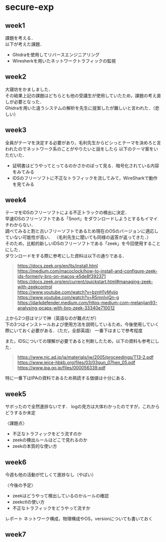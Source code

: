 # secure-exp

## week1
課題を考える．  
以下が考えた課題．
- Ghidraを使用してリバースエンジニアリング
- Wiresherkを用いたネットワークトラフィックの監視

## week2
大寝坊をかましました．  
その結果上記の課題はどちらとも他の受講生が使用していたため，課題の考え直しが必要となった．  
Ghidraを用いた違うシステムの解析を先生に提案したが難しいと言われた．（悲しい）

## week3
全員がテーマを決定する必要があり，毛利先生からビシっとテーマを決めろと言われたのでネットワーク系のことがやりたいと話をしたら
以下のテーマ案をいただいた．  
- 証明書はどうやってとってるのかさかのぼって見る．暗号化されている内容をみてみる
- IDSのフリーソフトに不正なトラフィックを流してみて，WireSharkで動作を見てみる

## week4
テーマをIDSのフリーソフトによる不正トラックの検出に決定．  
早速IDSのフリーソフトである「Snort」をダウンロードしようとするもイマイチわからない．  
調べてみると割と古いフリーソフトであるため現在のOSのバージョンに適応していない可能性が高い．
（毛利先生に聞いても同様の返答が返ってきた．）  
そのため，比較的新しいIDSのフリーソフトである「zeek」を今回使用することにした．  
ダウンロードをする際に参考にした資料は以下の通りである．
> https://docs.zeek.org/en/lts/install.html  
> https://medium.com/macoclock/how-to-install-and-configure-zeek-ids-formerly-bro-on-macos-e5de8f392371  
> https://docs.zeek.org/en/current/quickstart.html#managing-zeek-with-zeekcontrol  
> https://www.youtube.com/watch?v=bznH1yMyjjo  
> https://www.youtube.com/watch?v=R5mnIvjQn-g  
> https://darkdefender.medium.com/https-medium-com-melanijan93-analysing-pcaps-with-bro-zeek-33340e710012

上から2つ目はマジで神（英語なのが難点だが）  
下の3つはインストールおよび使用方法を説明しているため，今後使用していく際にいておく必要がある．（ただ，全部英語） 
一番下はまじで参考程度
  
また，IDSについての理解が必要であると判断したため，以下の資料も参考にした．  
> https://www.nic.ad.jp/ja/materials/iw/2005/proceedings/T13-2.pdf  
> https://www.ieice-hbkb.org/files/03/03gun_07hen_05.pdf  
> https://www.ipa.go.jp/files/000056339.pdf  

特に一番下はIPAの資料であるため熟読する価値は十分にある．

## week5
サボったので全然進捗ないです．
logの見方は大体わかったのですが，これからどうするか未定

〈課題点〉
- 不正なトラフィックをどう流すのか
- zeekの検出ルールはどこで見れるのか
- zeekの本質的な使い方

## week6
今週も他の活動が忙しくて進捗なし（やばい）

〈今後の予定〉
- zeekはどうやって検出しているのかルールの確認
- zeekctlの使い方
- 不正なトラフィックをどうやって流すか

レポート
ネットワーク構成，物理構成やOS，versionについても書いておく

## week7
